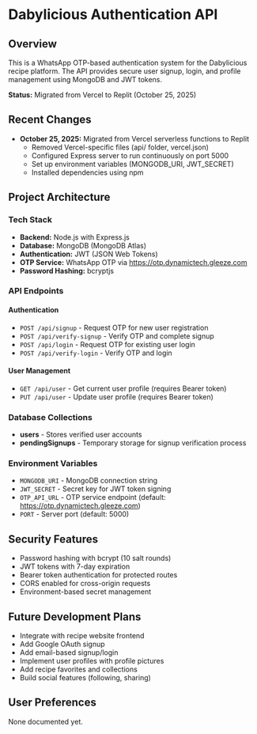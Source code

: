 # Dabylicious Authentication API

## Overview
This is a WhatsApp OTP-based authentication system for the Dabylicious recipe platform. The API provides secure user signup, login, and profile management using MongoDB and JWT tokens.

**Status:** Migrated from Vercel to Replit (October 25, 2025)

## Recent Changes
- **October 25, 2025:** Migrated from Vercel serverless functions to Replit
  - Removed Vercel-specific files (api/ folder, vercel.json)
  - Configured Express server to run continuously on port 5000
  - Set up environment variables (MONGODB_URI, JWT_SECRET)
  - Installed dependencies using npm

## Project Architecture

### Tech Stack
- **Backend:** Node.js with Express.js
- **Database:** MongoDB (MongoDB Atlas)
- **Authentication:** JWT (JSON Web Tokens)
- **OTP Service:** WhatsApp OTP via https://otp.dynamictech.gleeze.com
- **Password Hashing:** bcryptjs

### API Endpoints

#### Authentication
- `POST /api/signup` - Request OTP for new user registration
- `POST /api/verify-signup` - Verify OTP and complete signup
- `POST /api/login` - Request OTP for existing user login
- `POST /api/verify-login` - Verify OTP and login

#### User Management
- `GET /api/user` - Get current user profile (requires Bearer token)
- `PUT /api/user` - Update user profile (requires Bearer token)

### Database Collections
- **users** - Stores verified user accounts
- **pendingSignups** - Temporary storage for signup verification process

### Environment Variables
- `MONGODB_URI` - MongoDB connection string
- `JWT_SECRET` - Secret key for JWT token signing
- `OTP_API_URL` - OTP service endpoint (default: https://otp.dynamictech.gleeze.com)
- `PORT` - Server port (default: 5000)

## Security Features
- Password hashing with bcrypt (10 salt rounds)
- JWT tokens with 7-day expiration
- Bearer token authentication for protected routes
- CORS enabled for cross-origin requests
- Environment-based secret management

## Future Development Plans
- Integrate with recipe website frontend
- Add Google OAuth signup
- Add email-based signup/login
- Implement user profiles with profile pictures
- Add recipe favorites and collections
- Build social features (following, sharing)

## User Preferences
None documented yet.
